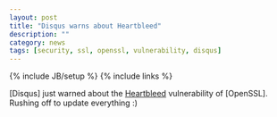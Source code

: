```yaml
---
layout: post
title: "Disqus warns about Heartbleed"
description: ""
category: news
tags: [security, ssl, openssl, vulnerability, disqus]
---
```

{% include JB/setup %}
{% include links %}

[Disqus] just warned about the [Heartbleed](http://heartbleed.com/)
vulnerability of [OpenSSL].  Rushing off to update everything :)
